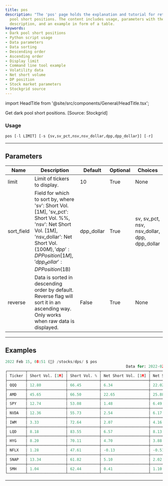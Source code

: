 ```yaml
---
title: pos
description: "The 'pos' page holds the explanation and tutorial for retrieving dark"
  pool short positions. The content includes usage, parameters with their detailed
  description, and an example in form of a table.
keywords:
- Dark pool short positions
- Python script usage
- Data parameters
- Data sorting
- Descending order
- Ascending order
- Display limit
- Command line tool example
- Volatility data
- Net short volume
- DP position
- Stock market parameters
- Stockgrid source
---
```


import HeadTitle from '@site/src/components/General/HeadTitle.tsx';

<HeadTitle title="stocks/dps/pos - Reference | OpenBB Terminal Docs" />

Get dark pool short positions. [Source: Stockgrid]

### Usage

```python
pos [-l LIMIT] [-s {sv,sv_pct,nsv,nsv_dollar,dpp,dpp_dollar}] [-r]
```

---

## Parameters

| Name | Description | Default | Optional | Choices |
| ---- | ----------- | ------- | -------- | ------- |
| limit | Limit of tickers to display. | 10 | True | None |
| sort_field | Field for which to sort by, where 'sv': Short Vol. [1M], 'sv_pct': Short Vol. %%, 'nsv': Net Short Vol. [1M], 'nsv_dollar': Net Short Vol. ($100M), 'dpp': DP Position [1M], 'dpp_dollar': DP Position ($1B) | dpp_dollar | True | sv, sv_pct, nsv, nsv_dollar, dpp, dpp_dollar |
| reverse | Data is sorted in descending order by default. Reverse flag will sort it in an ascending way. Only works when raw data is displayed. | False | True | None |


---

## Examples

```python
2022 Feb 15, 08:51 (🦋) /stocks/dps/ $ pos
                                                      Data for: 2022-02-14
┌────────┬─────────────────┬──────────────┬─────────────────────┬────────────────────────┬──────────────────┬───────────────────┐
│ Ticker │ Short Vol. [1M] │ Short Vol. % │ Net Short Vol. [1M] │ Net Short Vol. ($100M) │ DP Position [1M] │ DP Position ($1B) │
├────────┼─────────────────┼──────────────┼─────────────────────┼────────────────────────┼──────────────────┼───────────────────┤
│ QQQ    │ 12.80           │ 66.45        │ 6.34                │ 22.02                  │ 117.89           │ 42.14             │
├────────┼─────────────────┼──────────────┼─────────────────────┼────────────────────────┼──────────────────┼───────────────────┤
│ AMD    │ 45.65           │ 66.50        │ 22.65               │ 25.88                  │ 171.23           │ 21.13             │
├────────┼─────────────────┼──────────────┼─────────────────────┼────────────────────────┼──────────────────┼───────────────────┤
│ SPY    │ 12.74           │ 53.08        │ 1.48                │ 6.49                   │ 42.46            │ 19.11             │
├────────┼─────────────────┼──────────────┼─────────────────────┼────────────────────────┼──────────────────┼───────────────────┤
│ NVDA   │ 12.36           │ 55.73        │ 2.54                │ 6.17                   │ 73.21            │ 18.07             │
├────────┼─────────────────┼──────────────┼─────────────────────┼────────────────────────┼──────────────────┼───────────────────┤
│ IWM    │ 3.33            │ 72.64        │ 2.07                │ 4.16                   │ 33.92            │ 6.74              │
├────────┼─────────────────┼──────────────┼─────────────────────┼────────────────────────┼──────────────────┼───────────────────┤
│ LQD    │ 8.18            │ 83.55        │ 6.57                │ 8.13                   │ 52.24            │ 6.62              │
├────────┼─────────────────┼──────────────┼─────────────────────┼────────────────────────┼──────────────────┼───────────────────┤
│ HYG    │ 8.20            │ 70.11        │ 4.70                │ 3.88                   │ 59.81            │ 5.04              │
├────────┼─────────────────┼──────────────┼─────────────────────┼────────────────────────┼──────────────────┼───────────────────┤
│ NFLX   │ 1.28            │ 47.61        │ -0.13               │ -0.51                  │ 11.19            │ 4.76              │
├────────┼─────────────────┼──────────────┼─────────────────────┼────────────────────────┼──────────────────┼───────────────────┤
│ SNAP   │ 13.34           │ 61.82        │ 5.10                │ 2.02                   │ 105.93           │ 4.34              │
├────────┼─────────────────┼──────────────┼─────────────────────┼────────────────────────┼──────────────────┼───────────────────┤
│ SMH    │ 1.04            │ 62.44        │ 0.41                │ 1.10                   │ 13.29            │ 3.67              │
└────────┴─────────────────┴──────────────┴─────────────────────┴────────────────────────┴──────────────────┴───────────────────┘
```
---
